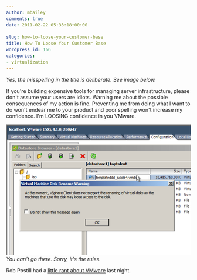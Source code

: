 ```yaml
---
author: mbailey
comments: true
date: 2011-02-22 05:33:18+00:00

slug: how-to-loose-your-customer-base
title: How To Loose Your Customer Base
wordpress_id: 166
categories:
- virtualization
---
```


_Yes, the misspelling in the title is deliberate. See image below._

If you're building expensive tools for managing server infrastructure, please
don't assume your users are idiots. Warning me about the possible consequences
of my action is fine. Preventing me from doing what I want to do won't endear
me to your product and poor spelling won't increase my confidence. I'm LOOSING
confidence in you VMware.

![You can't go there. Sorry, it's the rules.](../images/vmware_loose_access.png)
*You can't go there. Sorry, it's the rules.*

Rob Postill had a [little rant about VMware](http://www.grinning-cat.com/?p=71) last night.
